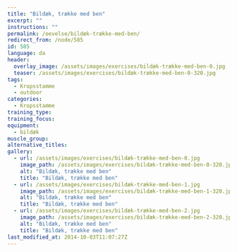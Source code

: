 ```yaml
---
title: "Bildæk, trække med ben"
excerpt: ""
instructions: ""
permalink: /oevelse/bildæk-trække-med-ben/
redirect_from: /node/585
id: 585
language: da
header:
  overlay_image: /assets/images/exercises/bildæk-trække-med-ben-0.jpg
  teaser: /assets/images/exercises/bildæk-trække-med-ben-0-320.jpg
tags:
  - Kropsstamme
  - outdoor
categories:
  - Kropsstamme
training_type: 
training_focus: 
equipment:
  - bildæk
muscle_group:
alternative_titles:
gallery:
  - url: /assets/images/exercises/bildæk-trække-med-ben-0.jpg
    image_path: /assets/images/exercises/bildæk-trække-med-ben-0-320.jpg
    alt: "Bildæk, trække med ben"
    title: "Bildæk, trække med ben"
  - url: /assets/images/exercises/bildæk-trække-med-ben-1.jpg
    image_path: /assets/images/exercises/bildæk-trække-med-ben-1-320.jpg
    alt: "Bildæk, trække med ben"
    title: "Bildæk, trække med ben"
  - url: /assets/images/exercises/bildæk-trække-med-ben-2.jpg
    image_path: /assets/images/exercises/bildæk-trække-med-ben-2-320.jpg
    alt: "Bildæk, trække med ben"
    title: "Bildæk, trække med ben"
last_modified_at: 2014-10-03T11:07:27Z
---
```



